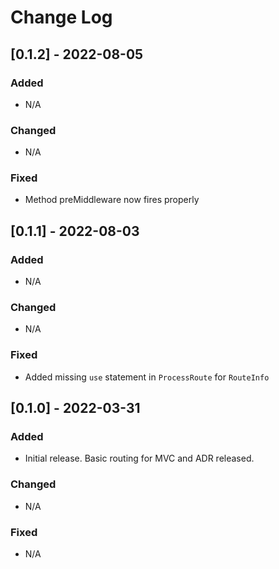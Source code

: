 # Change Log

## [0.1.2] - 2022-08-05
### Added
- N/A

### Changed
- N/A

### Fixed
- Method preMiddleware now fires properly

## [0.1.1] - 2022-08-03
### Added
- N/A

### Changed
- N/A

### Fixed
- Added missing `use` statement in `ProcessRoute` for `RouteInfo`

## [0.1.0] - 2022-03-31
### Added
- Initial release. Basic routing for MVC and ADR released.

### Changed
- N/A

### Fixed
- N/A